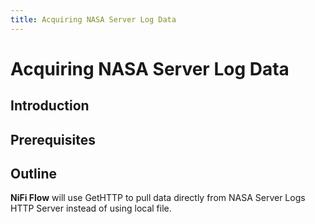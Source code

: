 ```yaml
---
title: Acquiring NASA Server Log Data
---
```


# Acquiring NASA Server Log Data

## Introduction

## Prerequisites

## Outline

**NiFi Flow** will use GetHTTP to pull data directly from NASA Server Logs HTTP Server instead of using local file.
